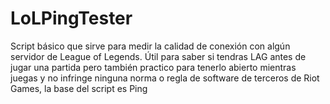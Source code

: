 # LoLPingTester
Script básico que sirve para medir la calidad de conexión con algún servidor de League of Legends. Útil para saber si tendras LAG antes de jugar una partida pero también practico para tenerlo abierto mientras juegas y no infringe ninguna norma o regla de software de terceros de Riot Games, la base del script es Ping
